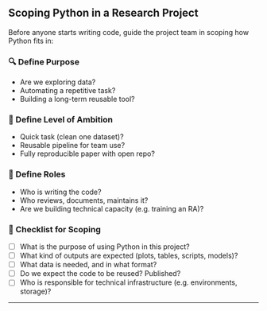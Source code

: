 
## Scoping Python in a Research Project

Before anyone starts writing code, guide the project team in scoping how Python fits in:

### 🔍 Define Purpose
- Are we exploring data?
- Automating a repetitive task?
- Building a long-term reusable tool?

### 🎯 Define Level of Ambition
- Quick task (clean one dataset)?
- Reusable pipeline for team use?
- Fully reproducible paper with open repo?

### 👥 Define Roles
- Who is writing the code?
- Who reviews, documents, maintains it?
- Are we building technical capacity (e.g. training an RA)?

### 📝 Checklist for Scoping
- [ ] What is the purpose of using Python in this project?
- [ ] What kind of outputs are expected (plots, tables, scripts, models)?
- [ ] What data is needed, and in what format?
- [ ] Do we expect the code to be reused? Published?
- [ ] Who is responsible for technical infrastructure (e.g. environments, storage)?

---


